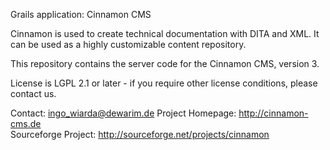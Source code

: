 Grails application: Cinnamon CMS

Cinnamon is used to create technical documentation with DITA and XML.
It can be used as a highly customizable content repository.

This repository contains the server code for the Cinnamon CMS, version 3.
 
License is LGPL 2.1 or later - if you require other license conditions, please contact us.

Contact: ingo_wiarda@dewarim.de 
Project Homepage: http://cinnamon-cms.de  
Sourceforge Project: http://sourceforge.net/projects/cinnamon  